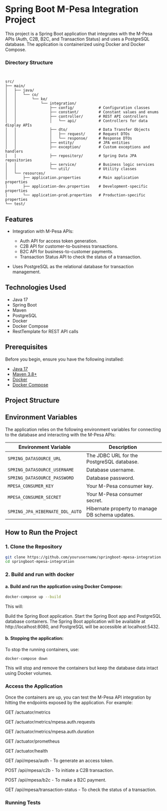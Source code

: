 # Spring Boot M-Pesa Integration Project

This project is a Spring Boot application that integrates with the M-Pesa APIs (Auth, C2B, B2C, and Transaction Status) and uses a PostgreSQL database. The application is containerized using Docker and Docker Compose.

### Directory Structure
```


src/
├── main/
│   ├── java/
│   │   └── co/
│   │       └── ke/
│   │           └── integration/
│   │               ├── config/           # Configuration classes
│   │               ├── constant/         # Constant values and enums
│   │               ├── controller/       # REST API controllers
│   │               │   └── api/          # Controllers for data display APIs
│   │               ├── dto/              # Data Transfer Objects
│   │               │   ├── request/      # Request DTOs
│   │               │   └── response/     # Response DTOs
│   │               ├── entity/           # JPA entities
│   │               ├── exception/        # Custom exceptions and handlers
│   │               ├── repository/       # Spring Data JPA repositories
│   │               ├── service/          # Business logic services
│   │               └── util/             # Utility classes
│   └── resources/
│       ├── application.properties        # Main application properties
│       ├── application-dev.properties    # Development-specific properties
│       └── application-prod.properties   # Production-specific properties
└── test/
```
## Features

- Integration with M-Pesa APIs:
    - Auth API for access token generation.
    - C2B API for customer-to-business transactions.
    - B2C API for business-to-customer payments.
    - Transaction Status API to check the status of a transaction.

- Uses PostgreSQL as the relational database for transaction management.

## Technologies Used

- Java 17
- Spring Boot
- Maven
- PostgreSQL
- Docker
- Docker Compose
- RestTemplate for REST API calls

## Prerequisites

Before you begin, ensure you have the following installed:

- [Java 17](https://www.oracle.com/java/technologies/javase-jdk17-downloads.html)
- [Maven 3.8+](https://maven.apache.org/install.html)
- [Docker](https://docs.docker.com/get-docker/)
- [Docker Compose](https://docs.docker.com/compose/install/)

## Project Structure


## Environment Variables

The application relies on the following environment variables for connecting to the database and interacting with the M-Pesa APIs:

| Environment Variable         | Description                                    |
| ---------------------------- | ---------------------------------------------- |
| `SPRING_DATASOURCE_URL`       | The JDBC URL for the PostgreSQL database.      |
| `SPRING_DATASOURCE_USERNAME`  | Database username.                             |
| `SPRING_DATASOURCE_PASSWORD`  | Database password.                             |
| `MPESA_CONSUMER_KEY`          | Your M-Pesa consumer key.                      |
| `MPESA_CONSUMER_SECRET`       | Your M-Pesa consumer secret.                   |
| `SPRING_JPA_HIBERNATE_DDL_AUTO` | Hibernate property to manage DB schema updates. |

## How to Run the Project

### 1. Clone the Repository

```bash
git clone https://github.com/yourusername/springboot-mpesa-integration.git
cd springboot-mpesa-integration
```
### 2. Build and run with docker

#### a. Build and run the application using Docker Compose:
```bash
docker-compose up --build

```

This will:

Build the Spring Boot application.
Start the Spring Boot app and PostgreSQL database containers.
The Spring Boot application will be available at http://localhost:8080, and PostgreSQL will be accessible at localhost:5432.

#### b. Stopping the application:

To stop the running containers, use:

```bash
docker-compose down

```
This will stop and remove the containers but keep the database data intact using Docker volumes.



### Access the Application
Once the containers are up, you can test the M-Pesa API integration by hitting the endpoints exposed by the application. For example:

GET /actuator/metrics

GET /actuator/metrics/mpesa.auth.requests

GET /actuator/metrics/mpesa.auth.duration

GET /actuator/prometheus

GET /actuator/health

GET /api/mpesa/auth - To generate an access token.

POST /api/mpesa/c2b - To initiate a C2B transaction.

POST /api/mpesa/b2c - To make a B2C payment.

GET /api/mpesa/transaction-status - To check the status of a transaction.

### Running Tests


